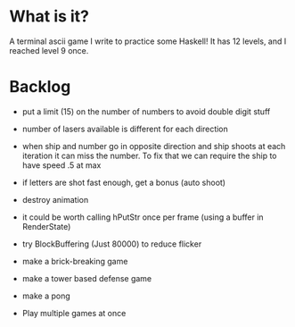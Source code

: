 # What is it?

A terminal ascii game I write to practice some Haskell! It has 12 levels, and I reached level 9 once.

# Backlog

- put a limit (15) on the number of numbers to avoid double digit stuff
- number of lasers available is different for each direction
- when ship and number go in opposite direction and ship shoots at each iteration
it can miss the number. To fix that we can require the ship to have speed .5 at max
- if letters are shot fast enough, get a bonus (auto shoot)
- destroy animation

- it could be worth calling hPutStr once per frame (using a buffer in RenderState)
- try BlockBuffering (Just 80000) to reduce flicker

- make a brick-breaking game
- make a tower based defense game
- make a pong

- Play multiple games at once
